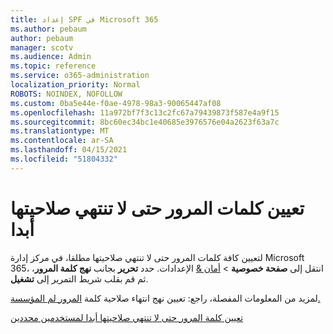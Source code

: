 ```yaml
---
title: إعداد SPF في Microsoft 365
ms.author: pebaum
author: pebaum
manager: scotv
ms.audience: Admin
ms.topic: reference
ms.service: o365-administration
localization_priority: Normal
ROBOTS: NOINDEX, NOFOLLOW
ms.custom: 0ba5e44e-f0ae-4978-98a3-90065447af08
ms.openlocfilehash: 11a972bf7f3c13c2fc67a79439873f587e4a9f15
ms.sourcegitcommit: 8bc60ec34bc1e40685e3976576e04a2623f63a7c
ms.translationtype: MT
ms.contentlocale: ar-SA
ms.lasthandoff: 04/15/2021
ms.locfileid: "51804332"
---
```

# <a name="set-passwords-to-never-expire"></a>تعيين كلمات المرور حتى لا تنتهي صلاحيتها أبدا 

لتعيين كافة كلمات المرور حتى لا تنتهي صلاحيتها مطلقا، في مركز إدارة Microsoft 365، انتقل إلى **صفحة خصوصية**  >  [أمان &amp;](https://portal.office.com/adminportal/home#/settings/security) الإعدادات. حدد **تحرير** بجانب **نهج كلمة المرور**، ثم قم بقلب شريط التمرير إلى **تشغيل**.
  
لمزيد من المعلومات المفصلة، راجع: تعيين نهج انتهاء صلاحية كلمة [المرور لم المؤسسة.](https://docs.microsoft.com/microsoft-365/admin/manage/set-password-expiration-policy)
  
[تعيين كلمة المرور حتى لا تنتهي صلاحيتها أبدا لمستخدمين محددين](https://docs.microsoft.com/microsoft-365/admin/add-users/set-password-to-never-expire)
  
